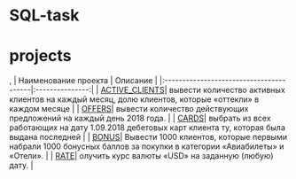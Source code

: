 # SQL-task

# projects
, 
| Наименование проекта                  | Описание  |
|:----------------------------------------|:---------------:|
| [ACTIVE_CLIENTS](https://github.com/Nikopoll01/SQL-task/blob/main/task%201)| вывести количество активных клиентов на каждый месяц, долю клиентов, которые «оттекли» в каждом месяце |
| [OFFERS](https://github.com/Nikopoll01/SQL-task/blob/main/OFFERS)| вывести количество действующих предложений на каждый день 2018 года. |
| [CARDS](https://github.com/Nikopoll01/SQL-task/blob/main/CARDS)| выбрать из всех работающих на дату 1.09.2018 дебетовых карт клиента ту, которая была выдана последней  |
| [BONUS](https://github.com/Nikopoll01/SQL-task/blob/main/BONUS)| Вывести 1000 клиентов, которые первыми набрали 1000 бонусных баллов за покупки в категории «Авиабилеты» и «Отели». |
| [RATE](https://github.com/Nikopoll01/SQL-task/blob/main/RATE)| олучить курс валюты «USD» на заданную (любую) дату.  |


